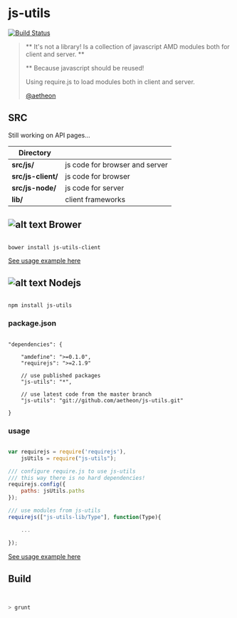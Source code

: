 
# js-utils

[![Build Status](https://travis-ci.org/aetheon/js-utils.png?branch=master)](https://travis-ci.org/aetheon/js-utils)

> ** It's not a library! Is a collection of javascript AMD modules both for client and server. ** 
>
> ** Because javascript should be reused!
>
> Using require.js to load modules both in client and server.
>
> [@aetheon](http://twitter.com/aetheon)
>

## SRC

Still working on API pages...

| Directory             |               |
| --------------------- | ------------- |
| **src/js/**           | js code for browser and server  |
| **src/js-client/**    | js code for browser   |
| **src/js-node/**      | js code for server |
| **lib/**              | client frameworks  |
  





## ![alt text](https://raw.github.com/aetheon/js-utils/master/img/logos/bower.png "Bower") Brower

```

bower install js-utils-client

```

[See usage example here](https://github.com/aetheon/js-utils-browser-example)



## ![alt text](https://raw.github.com/aetheon/js-utils/master/img/logos/nodejs.png "Node.js") Nodejs


```

npm install js-utils

```

### package.json

```

"dependencies": {

    "amdefine": ">=0.1.0",
    "requirejs": ">=2.1.9"

    // use published packages
    "js-utils": "*",

    // use latest code from the master branch
    "js-utils": "git://github.com/aetheon/js-utils.git"

}

```

### usage

``` javascript

var requirejs = require('requirejs'),
    jsUtils = require("js-utils");

/// configure require.js to use js-utils
/// this way there is no hard dependencies!
requirejs.config({
    paths: jsUtils.paths
});

/// use modules from js-utils 
requirejs(["js-utils-lib/Type"], function(Type){

    ...

});

```

[See usage example here](https://github.com/aetheon/js-utils-node-example)

## Build


 ``` bash


 > grunt

 ```




